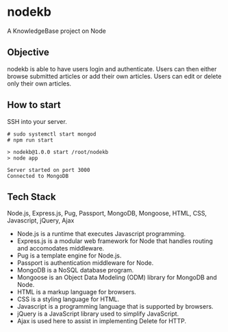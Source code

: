 # nodekb
A KnowledgeBase project on Node

## Objective
nodekb is able to have users login and authenticate. Users can then either
browse submitted articles or add their own articles. Users can edit
or delete only their own articles.

## How to start
SSH into your server.
```
# sudo systemctl start mongod
# npm run start

> nodekb@1.0.0 start /root/nodekb
> node app

Server started on port 3000
Connected to MongoDB
```

## Tech Stack
Node.js, Express.js, Pug, Passport, MongoDB, Mongoose, HTML, CSS, Javascript,
jQuery, Ajax
- Node.js is a runtime that executes Javascript programming.
- Express.js is a modular web framework for Node that handles routing and
accomodates middleware.
- Pug is a template engine for Node.js.
- Passport is authentication middleware for Node.
- MongoDB is a NoSQL database program.
- Mongoose is an Object Data Modeling (ODM) library for MongoDB and Node.
- HTML is a markup language for browsers.
- CSS is a styling language for HTML.
- Javascript is a programming language that is supported by browsers.
- jQuery is a JavaScript library used to simplify JavaScript.
- Ajax is used here to assist in implementing Delete for HTTP.
